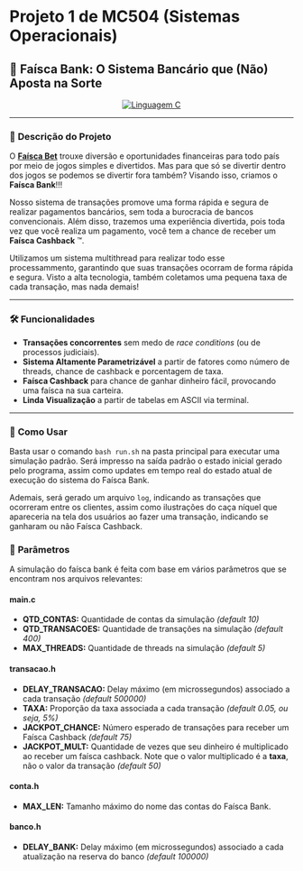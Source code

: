# Projeto 1 de MC504 (Sistemas Operacionais)
## 🚀 Faísca Bank: O Sistema Bancário que (Não) Aposta na Sorte
<div align="center">
  <a href="https://en.wikipedia.org/wiki/C_(programming_language)">
    <img src="https://img.shields.io/badge/Linguagem-C-%23f34b7d?style=for-the-badge" alt="Linguagem C">
  </a>
</div>

---

### 📌 **Descrição do Projeto**
O **[Faísca Bet](https://github.com/defnotmee/faisca-bet)** trouxe diversão e oportunidades financeiras para todo país por meio de jogos
simples e divertidos. Mas para que só se divertir dentro dos jogos se podemos se divertir fora também? Visando isso, criamos o **Faísca Bank**!!!

Nosso sistema de transações promove uma forma rápida e segura de realizar pagamentos bancários, sem toda a burocracia de bancos convencionais. Além
disso, trazemos uma experiência divertida, pois toda vez que você realiza um pagamento, você tem a chance de receber um **Faísca Cashback** :tm:.

Utilizamos um sistema multithread para realizar todo esse processammento, garantindo que suas transações ocorram de forma rápida e segura. Visto
a alta tecnologia, também coletamos uma pequena taxa de cada transação, mas nada demais!

---

### 🛠️ **Funcionalidades**
- **Transações concorrentes** sem medo de *race conditions* (ou de processos judiciais).
- **Sistema Altamente Parametrizável** a partir de fatores como número de threads, chance de cashback e porcentagem de taxa.
- **Faísca Cashback** para chance de ganhar dinheiro fácil, provocando uma faísca na sua carteira.
- **Linda Visualização** a partir de tabelas em ASCII via terminal.
---

### 🦧 **Como Usar**

Basta usar o comando `bash run.sh` na pasta principal para executar uma simulação padrão. 
Será impresso na saída padrão o estado inicial gerado pelo programa, assim como updates em tempo real
do estado atual de execução do sistema do Faísca Bank.

Ademais, será gerado um arquivo `log`, indicando as transações que ocorreram entre os clientes,
assim como ilustrações do caça níquel que apareceria na tela dos usuários ao fazer uma transação, indicando
se ganharam ou não Faísca Cashback.


### 🔧 **Parâmetros**

A simulação do faísca bank é feita com base em vários parâmetros que se encontram nos arquivos relevantes:

#### **main.c**

- **QTD_CONTAS:** Quantidade de contas da simulação *(default 10)*
- **QTD_TRANSACOES:** Quantidade de transações na simulação *(default 400)*
- **MAX_THREADS:** Quantidade de threads na simulação *(default 5)*

#### **transacao.h**

- **DELAY_TRANSACAO:** Delay máximo (em microssegundos) associado a cada transação *(default 500000)*
- **TAXA:** Proporção da taxa associada a cada transação *(default 0.05, ou seja, 5%)*
- **JACKPOT_CHANCE:** Número esperado de transações para receber um Faísca Cashback *(default 75)*
- **JACKPOT_MULT:** Quantidade de vezes que seu dinheiro é multiplicado ao receber um faísca cashback. Note que o valor multiplicado é a **taxa**, não o valor da transação  *(default 50)*

#### **conta.h**

- **MAX_LEN:** Tamanho máximo do nome das contas do Faísca Bank.

#### **banco.h**

- **DELAY_BANK:** Delay máximo (em microssegundos) associado a cada atualização na reserva do banco *(default 100000)*